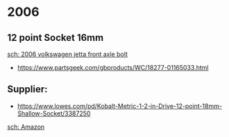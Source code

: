 # 2006
## 12 point Socket 16mm
[sch: 2006 volkswagen jetta front axle bolt](https://www.google.com/search?q=2006+volkswagen+jetta+front+axle+bolt)
- https://www.partsgeek.com/gbproducts/WC/18277-01165033.html


## Supplier:
- https://www.lowes.com/pd/Kobalt-Metric-1-2-in-Drive-12-point-18mm-Shallow-Socket/3387250

[sch: Amazon](https://www.amazon.com/12-Point-Socket-Sets/s?k=12+Point+Socket+Sets)
